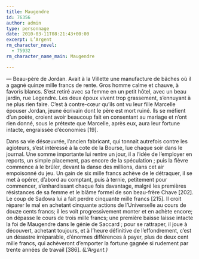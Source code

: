 ```yaml
---
title: Maugendre
id: 76356
author: admin
type: personnage
date: 2010-03-11T08:21:43+00:00
excerpt: L’Argent
rm_character_novel:
  - 75932
rm_character_name_main: Maugendre

---
```

— Beau-père de Jordan. Avait à la Villette une manufacture de bâches où il a gagné quinze mille francs de rente. Gros homme calme et chauve, à favoris blancs. S’est retiré avec sa femme en un petit hôtel, avec un beau jardin, rue Legendre. Les deux époux vivent trop grassement, s’ennuyant à ne plus rien faire. C’est à contre-cœur qu’ils ont vu leur fille Marcelle épouser Jordan, jeune écrivain dont le père est mort ruiné. Ils se méfient d’un poète, croient avoir beaucoup fait en consentant au mariage et n’ont rien donné, sous le prétexte que Marcelle, après eux, aura leur fortune intacte, engraissée d’économies [19].

Dans sa vie désœuvrée, l’ancien fabricant, qui tonnait autrefois contre les agioteurs, s’est intéressé à la cote de la Bourse, lue chaque soir dans le journal. Une somme importante lui rentre un jour, il a l’idée de l’employer en reports, un simple placement, pas encore de la spéculation ; puis la fièvre commence à le brûler, devant la danse des millions, dans cet air empoisonné du jeu. Un gain de six mille francs achève de le détraquer, il se met à opérer, d’abord au comptant, puis à ternie, petitement pour commencer, s’enhardissant chaque fois davantage, malgré les premières résistances de sa femme et le blâme formel de son beau-frère Chave [202]. Le coup de Sadowa lui a fait perdre cinquante mille francs [215]. Il croit réparer le mal en achetant cinquante actions de l’Universelle au cours de douze cents francs; il les voit progressivement monter et en achète encore; on dépasse le cours de trois mille francs; une première baisse laisse intacte la foi de Maugendre dans le génie de Saccard ; pour se rattraper, il joue à découvert, achetant toujours, et à l’heure définitive de l’effondrement, c’est un désastre irréparable, d’énormes différences à payer, plus de deux cent mille francs, qui achèveront d’emporter la fortune gagnée si rudement par trente années de travail [386]. _(L’Argent.)_